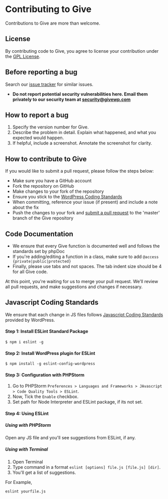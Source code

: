 # Contributing to Give

Contributions to Give are more than welcome.

## License

By contributing code to Give, you agree to license your contribution under the [GPL License](license.txt).

## Before reporting a bug

Search our [issue tracker](https://github.com/WordImpress/Give/issues) for similar issues.

* __Do not report potential security vulnerabilities here. Email them privately to our security team at [security@givewp.com](mailto:security@givewp.com)__

## How to report a bug

1. Specify the version number for Give. 
2. Describe the problem in detail. Explain what happened, and what you expected would happen.
3. If helpful, include a screenshot. Annotate the screenshot for clarity.

## How to contribute to Give

If you would like to submit a pull request, please follow the steps below:

* Make sure you have a GitHub account
* Fork the repository on GitHub
* Make changes to your fork of the repository
* Ensure you stick to the [WordPress Coding Standards](https://codex.wordpress.org/WordPress_Coding_Standards)
 *  When committing, reference your issue (if present) and include a note about the fix
* Push the changes to your fork and [submit a pull request](https://help.github.com/articles/creating-a-pull-request) to the 'master' branch of the Give repository

## Code Documentation

* We ensure that every Give function is documented well and follows the standards set by phpDoc
* If you're adding/editing a function in a class, make sure to add `@access {private|public|protected}`
* Finally, please use tabs and not spaces. The tab indent size should be 4 for all Give code.

At this point, you're waiting for us to merge your pull request. We'll review all pull requests, and make suggestions and changes if necessary.

## Javascript Coding Standards

We ensure that each change in JS files follows [Javascript Coding Standards](https://make.wordpress.org/core/handbook/best-practices/coding-standards/javascript/) provided by WordPress.

#### Step 1: Install ESLint Standard Package

```
$ npm i eslint -g
```
#### Step 2: Install WordPress plugin for ESLint
```
$ npm install -g eslint-config-wordpress
```
#### Step 3: Configuration with PHPStorm
1. Go to PHPStorm `Preferences > Languages and Frameworks > JAvascript > Code Quality Tools > ESLint`.
2. Now, Tick the `Enable` checkbox.
3. Set path for Node Interpreter and ESLint package, if its not set.

#### Step 4: Using ESLint

##### Using with PHPStorm

Open any JS file and you'll see suggestions from ESLint, if any.

##### Using with Terminal 

1. Open Terminal
2. Type command in a format `eslint [options] file.js [file.js] [dir]`.
3. You'll get a list of suggestions.

For Example,
```
eslint yourfile.js
```